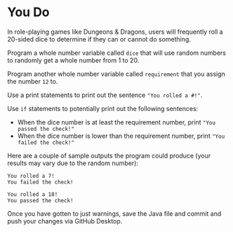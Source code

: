 # You Do

In role-playing games like Dungeons & Dragons, users will frequently roll a 20-sided dice to determine if they can or cannot do something.

Program a whole number variable called `dice` that will use random numbers to randomly get a whole number from 1 to 20.

Program another whole number variable called `requirement` that you assign the number `12` to.

Use a print statements to print out the sentence `"You rolled a #!"`.

Use `if` statements to potentially print out the following sentences:
- When the dice number is at least the requirement number, print `"You passed the check!"`
- When the dice number is lower than the requirement number, print `"You failed the check!"`

Here are a couple of sample outputs the program could produce (your results may vary due to the random number):

```
You rolled a 7!
You failed the check!
```

```
You rolled a 18!
You passed the check!
```

Once you have gotten to just warnings, save the Java file and commit and push your changes via GitHub Desktop.